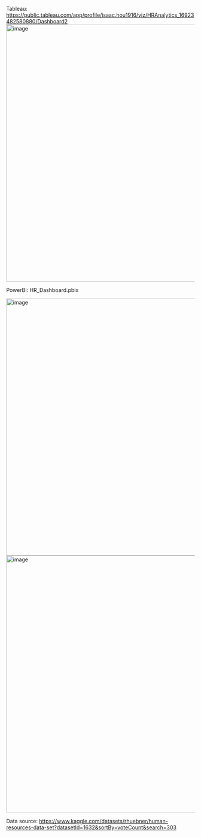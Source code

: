 Tableau: https://public.tableau.com/app/profile/isaac.hou1916/viz/HRAnalytics_16923482580880/Dashboard2 
<img width="686" alt="image" src="https://github.com/isaachwhou/isaachwhou/assets/59119713/7baef080-c886-497e-9873-5d9126fcc56d">

PowerBi: HR_Dashboard.pbix

<img width="686" alt="image" src="https://github.com/isaachwhou/isaachwhou/assets/59119713/c08cd12a-9957-4494-90f9-1edbdc7d564f">
<img width="686" alt="image" src="https://github.com/isaachwhou/isaachwhou/assets/59119713/01977cc2-24af-4688-930f-1f0ee696f883">


Data source: https://www.kaggle.com/datasets/rhuebner/human-resources-data-set?datasetId=1632&sortBy=voteCount&search=303
